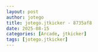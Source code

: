 ```yaml
---
layout: post
author: jotego
title: jotego.jtkicker - 8735af8
date: 2025-08-15
categories: [Arcade, jtkicker]
tags: [jotego.jtkicker]
---
```


